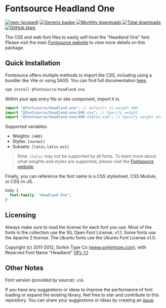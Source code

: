 # Fontsource Headland One

[![npm (scoped)](https://img.shields.io/npm/v/@fontsource/headland-one?color=brightgreen)](https://www.npmjs.com/package/@fontsource/headland-one) [![Generic badge](https://img.shields.io/badge/fontsource-passing-brightgreen)](https://github.com/fontsource/fontsource) [![Monthly downloads](https://badgen.net/npm/dm/@fontsource/headland-one)](https://github.com/fontsource/fontsource) [![Total downloads](https://badgen.net/npm/dt/@fontsource/headland-one)](https://github.com/fontsource/fontsource) [![GitHub stars](https://img.shields.io/github/stars/fontsource/fontsource.svg?style=social&label=Star)](https://github.com/fontsource/fontsource/stargazers)

The CSS and web font files to easily self-host the “Headland One” font. Please visit the main [Fontsource website](https://fontsource.org/fonts/headland-one) to view more details on this package.

## Quick Installation

Fontsource offers multiple methods to import the CSS, including using a bundler like Vite or using SASS. You can find full documentation [here](https://fontsource.org/docs/getting-started/introduction).

```javascript
npm install @fontsource/headland-one
```

Within your app entry file or site component, import it in.

```javascript
import "@fontsource/headland-one"; // Defaults to weight 400
import "@fontsource/headland-one/400.css"; // Specify weight
import "@fontsource/headland-one/400-italic.css"; // Specify weight and style
```

Supported variables:
- Weights: `[400]`
- Styles: `[normal]`
- Subsets: `[latin,latin-ext]`

> Note: `italic` may not be supported by all fonts. To learn more about what weights and styles are supported, please visit the [Fontsource website](https://fontsource.org/fonts/headland-one).

Finally, you can reference the font name in a CSS stylesheet, CSS Module, or CSS-in-JS.

```css
body {
  font-family: "Headland One";
}
```

## Licensing
Always make sure to read the license for each font you use. Most of the fonts in the collection use the SIL Open Font License, v1.1. Some fonts use the Apache 2 license. The Ubuntu fonts use the Ubuntu Font License v1.0.

Copyright (c) 2011-2012, Sorkin Type Co (www.sorkintype.com), with Reserved Font Name "Headland"
[OFL-1.1](http://scripts.sil.org/OFL)

## Other Notes
Font version (provided by source): `v16`.

If you have any suggestions or ideas to improve the performance of font loading or expand the existing library, feel free to star and contribute to this repository. You can share your suggestions or ideas by creating an [issue](https://github.com/fontsource/fontsource/issues).